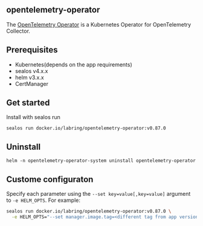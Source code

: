 ## opentelemetry-operator

The [OpenTelemetry Operator](https://github.com/open-telemetry/opentelemetry-operator) is a Kubernetes Operator for OpenTelemetry Collector.

## Prerequisites

- Kubernetes(depends on the app requirements)
- sealos v4.x.x
- helm v3.x.x
- CertManager

## Get started

Install with sealos run

```shell
sealos run docker.io/labring/opentelemetry-operator:v0.87.0
```

## Uninstall

```shell
helm -n opentelemetry-operator-system uninstall opentelemetry-operator
```

## Custome configuraton

Specify each parameter using the `--set key=value[,key=value]` argument to `-e HELM_OPTS`. For example:

```bash
sealos run docker.io/labring/opentelemetry-operator:v0.87.0 \
  -e HELM_OPTS="--set manager.image.tag=<different tag from app version>"
```
